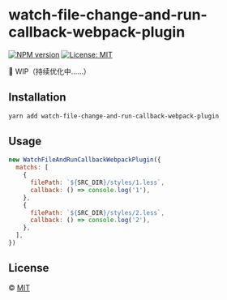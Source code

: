 # watch-file-change-and-run-callback-webpack-plugin

<!--
[![Build Status][build-img]][build-url]
-->
[![NPM version][npm-img]][npm-url]
[![License: MIT][mit-img]][mit-url]

🚧 WIP（持续优化中……）
 


## Installation

```sh
yarn add watch-file-change-and-run-callback-webpack-plugin
```


## Usage

```js
new WatchFileAndRunCallbackWebpackPlugin({
  matchs: [
    {
      filePath: `${SRC_DIR}/styles/1.less`,
      callback: () => console.log('1'),
    },
    {
      filePath: `${SRC_DIR}/styles/2.less`,
      callback: () => console.log('2'),
    },
  ],
})
```


## License

© [MIT][mit-url]

<!-- badges -->

[mit-img]: https://img.shields.io/badge/License-MIT-blue.svg

[mit-url]: ./LICENSE

[npm-img]: https://img.shields.io/npm/v/watch-file-change-and-run-callback-webpack-plugin.svg

[npm-url]: https://www.npmjs.com/package/watch-file-change-and-run-callback-webpack-plugin

[build-img]: https://github.com/SolidZORO/watch-file-change-and-run-callback-webpack-plugin/workflows/badge.svg

[build-url]: https://github.com/SolidZORO/watch-file-change-and-run-callback-webpack-plugin/actions
